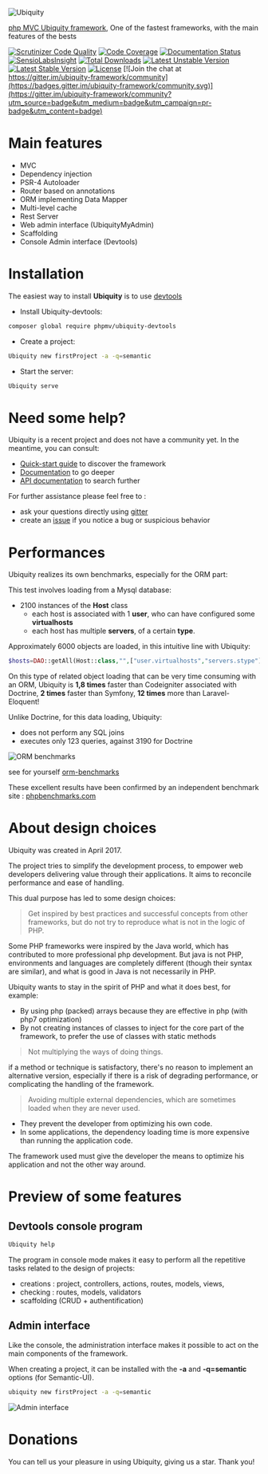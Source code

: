 ![Ubiquity](https://static.kobject.net/ubiquity/images/logo-ubiquity.png "Ubiquity")

[php MVC Ubiquity framework](https://ubiquity.kobject.net), One of the fastest frameworks, with the main features of the bests

[![Scrutinizer Code Quality](https://scrutinizer-ci.com/g/phpMv/ubiquity/badges/quality-score.png?b=master)](https://scrutinizer-ci.com/g/phpMv/ubiquity/?branch=master) [![Code Coverage](https://scrutinizer-ci.com/g/phpMv/ubiquity/badges/coverage.png?b=master)](https://scrutinizer-ci.com/g/phpMv/ubiquity/?branch=master) [![Documentation Status](https://readthedocs.org/projects/micro-framework/badge/?version=latest)](http://micro-framework.readthedocs.io/en/latest/?badge=latest)
 [![SensioLabsInsight](https://insight.sensiolabs.com/projects/17973125-9452-4d32-af68-75ecfc2ff658/mini.png)](https://insight.sensiolabs.com/projects/17973125-9452-4d32-af68-75ecfc2ff658)
 [![Total Downloads](https://poser.pugx.org/phpmv/ubiquity/downloads)](https://packagist.org/packages/phpmv/ubiquity)
 [![Latest Unstable Version](https://poser.pugx.org/phpmv/ubiquity/v/unstable)](https://packagist.org/packages/phpmv/ubiquity)
 [![Latest Stable Version](https://poser.pugx.org/phpmv/ubiquity/v/stable)](https://packagist.org/packages/phpmv/ubiquity)
 [![License](https://poser.pugx.org/phpmv/ubiquity/license)](https://packagist.org/packages/phpmv/ubiquity) [![Join the chat at https://gitter.im/ubiquity-framework/community](https://badges.gitter.im/ubiquity-framework/community.svg)](https://gitter.im/ubiquity-framework/community?utm_source=badge&utm_medium=badge&utm_campaign=pr-badge&utm_content=badge)



# Main features
  - MVC
  - Dependency injection
  - PSR-4 Autoloader
  - Router based on annotations
  - ORM implementing Data Mapper
  - Multi-level cache
  - Rest Server
  - Web admin interface (UbiquityMyAdmin)
  - Scaffolding
  - Console Admin interface (Devtools)
  
# Installation

The easiest way to install **Ubiquity** is to use [devtools](https://github.com/phpMv/ubiquity-devtools)
* Install Ubiquity-devtools:
```bash
composer global require phpmv/ubiquity-devtools
```
* Create a project:
```bash
Ubiquity new firstProject -a -q=semantic
```
* Start the server:
```bash
Ubiquity serve
```
# Need some help?
Ubiquity is a recent project and does not have a community yet.
In the meantime, you can consult:
 - [Quick-start guide](https://micro-framework.readthedocs.io/en/latest/quickstart.html) to discover the framework
 - [Documentation](https://micro-framework.readthedocs.io/en/latest/) to go deeper
 - [API documentation](http://api.kobject.net/ubiquity/) to search further

For further assistance please feel free to : 
 - ask your questions directly using [gitter](https://gitter.im/ubiquity-framework/community)
 - create an [issue](https://github.com/phpMv/ubiquity/issues/new) if you notice a bug or suspicious behavior

# Performances
Ubiquity realizes its own benchmarks, especially for the ORM part:

This test involves loading from a Mysql database:
- 2100 instances of the **Host** class
  - each host is associated with 1 **user**, who can have configured some **virtualhosts**
  - each host has multiple **servers**, of a certain **type**.
  
Approximately 6000 objects are loaded, in this intuitive line with Ubiquity:
```php
$hosts=DAO::getAll(Host::class,"",["user.virtualhosts","servers.stype"]);
```
On this type of related object loading that can be very time consuming with an ORM,
Ubiquity is **1,8 times** faster than Codeigniter associated with Doctrine, **2 times** faster than Symfony, **12 times** more than Laravel-Eloquent!

Unlike Doctrine, for this data loading, Ubiquity:
- does not perform any SQL joins
- executes only 123 queries, against 3190 for Doctrine

![ORM benchmarks](https://static.kobject.net/ubiquity/images/orm-benchmarks-2.png "ORM benchmarks")

see for yourself [orm-benchmarks](https://orm-benchmarks.kobject.net)

These excellent results have been confirmed by an independent benchmark site : [phpbenchmarks.com](http://www.phpbenchmarks.com/en/comparator/framework)

# About design choices
Ubiquity was created in April 2017.

The project tries to simplify the development process, to empower web developers delivering value through their applications.
It aims to reconcile performance and ease of handling.

This dual purpose has led to some design choices:

>Get inspired by best practices and successful concepts from other frameworks, but do not try to reproduce what is not in the logic of PHP.

Some PHP frameworks were inspired by the Java world, which has contributed to more professional php development.
But java is not PHP, environments and languages are completely different (though their syntax are similar), and what is good in Java is not necessarily in PHP.

Ubiquity wants to stay in the spirit of PHP and what it does best, for example:
  - By using php (packed) arrays because they are effective in php (with php7 optimization)
  - By not creating instances of classes to inject for the core part of the framework, to prefer the use of classes with static methods

>Not multiplying the ways of doing things.

if a method or technique is satisfactory, there's no reason to implement an alternative version, especially if there is a risk of degrading performance, or complicating the handling of the framework.

>Avoiding multiple external dependencies, which are sometimes loaded when they are never used.
- They prevent the developer from optimizing his own code.
- In some applications, the dependency loading time is more expensive than running the application code.

The framework used must give the developer the means to optimize his application and not the other way around.

# Preview of some features
## Devtools console program
```bash
Ubiquity help
```
The program in console mode makes it easy to perform all the repetitive tasks related to the design of projects:
- creations : project, controllers, actions, routes, models, views, 
- checking : routes, models, validators
- scaffolding (CRUD + authentification)

## Admin interface
Like the console, the administration interface makes it possible to act on the main components of the framework.

When creating a project, it can be installed with the **-a** and **-q=semantic** options (for Semantic-UI).
```bash
ubiquity new firstProject -a -q=semantic
```
![Admin interface](https://static.kobject.net/ubiquity/images/admin-interface.png "Admin interface")

# Donations
You can tell us your pleasure in using Ubiquity, giving us a star.
Thank you!

